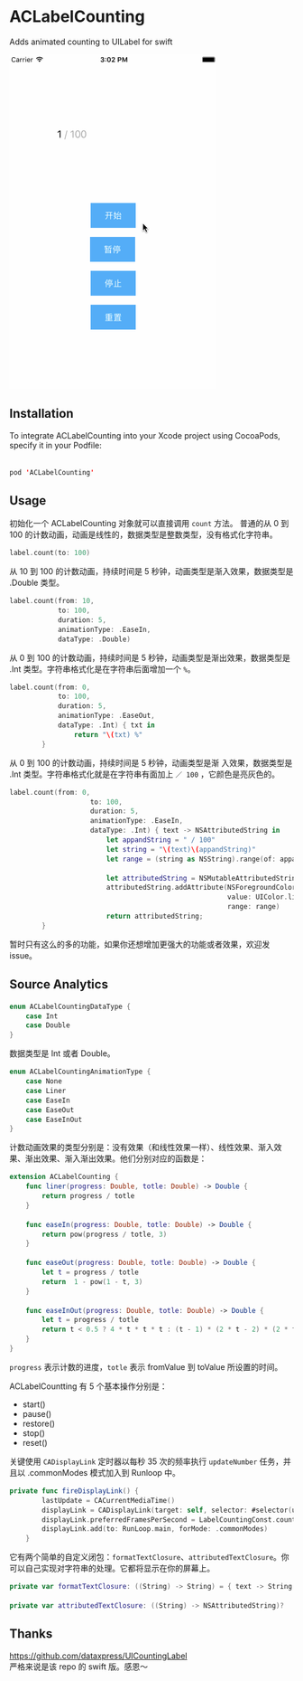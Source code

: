 # ACLabelCounting
Adds animated counting to UILabel for swift

![](ACLabelCounting.gif)

## Installation

To integrate ACLabelCounting into your Xcode project using CocoaPods, specify it in your Podfile:

```swift

pod 'ACLabelCounting'

```

## Usage
初始化一个 ACLabelCounting 对象就可以直接调用 `count` 方法。
普通的从 0 到 100 的计数动画，动画是线性的，数据类型是整数类型，没有格式化字符串。  

``` swift
label.count(to: 100)
```
从 10 到 100 的计数动画，持续时间是 5 秒钟，动画类型是渐入效果，数据类型是 .Double 类型。

``` swift
label.count(from: 10,
            to: 100,
            duration: 5,
            animationType: .EaseIn,
		    dataType: .Double)
```
从 0 到 100 的计数动画，持续时间是 5 秒钟，动画类型是渐出效果，数据类型是 .Int 类型。字符串格式化是在字符串后面增加一个 `%`。

``` swift
label.count(from: 0,
            to: 100,
            duration: 5,
            animationType: .EaseOut,
            dataType: .Int) { txt in
                return "\(txt) %"
        }
```
从 0 到 100 的计数动画，持续时间是 5 秒钟，动画类型是渐 入效果，数据类型是 .Int 类型。字符串格式化就是在字符串有面加上 `／ 100` ，它颜色是亮灰色的。

``` swift
label.count(from: 0,
                    to: 100,
                    duration: 5,
                    animationType: .EaseIn,
                    dataType: .Int) { text -> NSAttributedString in
                        let appandString = " / 100"
                        let string = "\(text)\(appandString)"
                        let range = (string as NSString).range(of: appandString)
                        
                        let attributedString = NSMutableAttributedString(string: string)
                        attributedString.addAttribute(NSForegroundColorAttributeName,
                                                      value: UIColor.lightGray,
                                                      range: range)
                        return attributedString;
        }

```
暂时只有这么的多的功能，如果你还想增加更强大的功能或者效果，欢迎发 issue。
 
## Source Analytics

``` swift
enum ACLabelCountingDataType {
    case Int
    case Double
}
```
数据类型是 Int 或者 Double。

``` swift
enum ACLabelCountingAnimationType {
    case None
    case Liner
    case EaseIn
    case EaseOut
    case EaseInOut
}
```
计数动画效果的类型分别是：没有效果（和线性效果一样）、线性效果、渐入效果、渐出效果、渐入渐出效果。他们分别对应的函数是：

``` swift
extension ACLabelCounting {
    func liner(progress: Double, totle: Double) -> Double {
        return progress / totle
    }
    
    func easeIn(progress: Double, totle: Double) -> Double {
        return pow(progress / totle, 3)
    }
    
    func easeOut(progress: Double, totle: Double) -> Double {
        let t = progress / totle
        return  1 - pow(1 - t, 3)
    }
    
    func easeInOut(progress: Double, totle: Double) -> Double {
        let t = progress / totle
        return t < 0.5 ? 4 * t * t * t : (t - 1) * (2 * t - 2) * (2 * t - 2) + 1
    }
}
```
`progress` 表示计数的进度，`totle` 表示 fromValue 到 toValue 所设置的时间。

ACLabelCountting 有 5 个基本操作分别是：

- start()
- pause()
- restore()
- stop()
- reset()

关键使用 `CADisplayLink` 定时器以每秒 35 次的频率执行 `updateNumber` 任务，并且以 .commonModes 模式加入到 Runloop 中。

``` swift
private func fireDisplayLink() {
        lastUpdate = CACurrentMediaTime()
        displayLink = CADisplayLink(target: self, selector: #selector(updateNumber))
        displayLink.preferredFramesPerSecond = LabelCountingConst.countRate
        displayLink.add(to: RunLoop.main, forMode: .commonModes)
    }
```

它有两个简单的自定义闭包：`formatTextClosure`、`attributedTextClosure`。你可以自己实现对字符串的处理。它都将显示在你的屏幕上。

``` swift
private var formatTextClosure: ((String) -> String) = { text -> String in return text }

private var attributedTextClosure: ((String) -> NSAttributedString)?
```
## Thanks
https://github.com/dataxpress/UICountingLabel  
严格来说是该 repo 的 swift 版。感恩～

